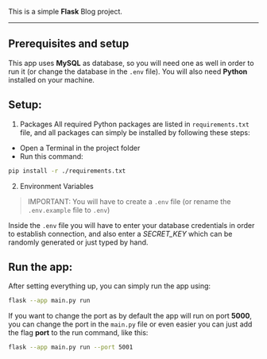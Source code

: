 This is a simple **Flask** Blog project.

---

## Prerequisites and setup
This app uses **MySQL** as database, so you will need one as well in order to run it (or change the database in the `.env` file).
You will also need **Python** installed on your machine.


## Setup:
1. Packages
All required Python packages are listed in `requirements.txt` file, and all packages can simply be installed by following these steps:
- Open a Terminal in the project folder
- Run this command:
```bash
pip install -r ./requirements.txt
```

2. Environment Variables
> IMPORTANT: You will have to create a `.env` file (or rename the `.env.example` file to `.env`)

Inside the `.env` file you will have to enter your database credentials in order to establish connection, and also enter a *SECRET_KEY* which can be randomly generated or just typed by hand.

## Run the app:
After setting everything up, you can simply run the app using:
```bash
flask --app main.py run
```

If you want to change the port as by default the app will run on port **5000**, you can change the port in the `main.py` file or even easier you can just add the flag **port** to the run command, like this:
```bash
flask --app main.py run --port 5001
```  
